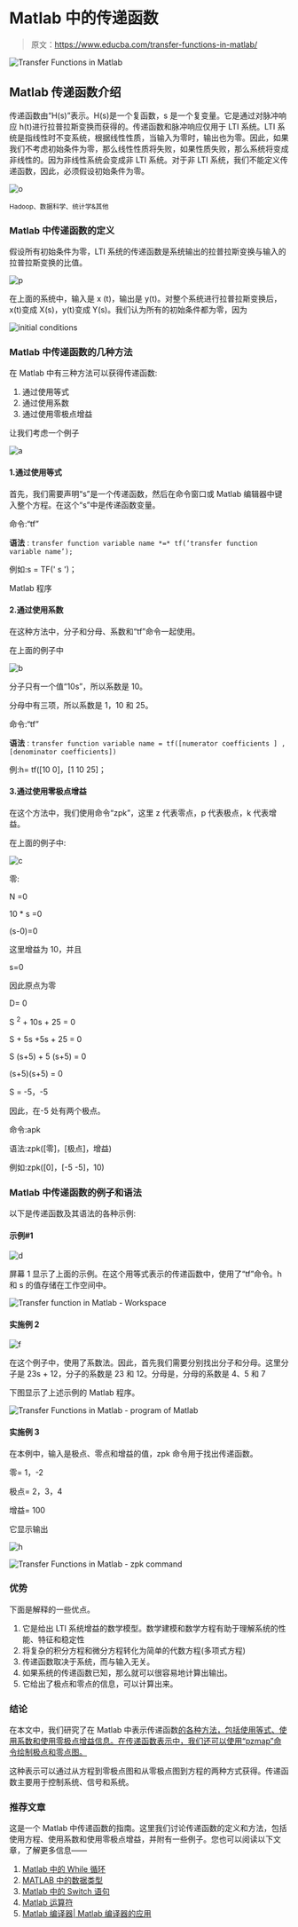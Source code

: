 # Matlab 中的传递函数

> 原文：<https://www.educba.com/transfer-functions-in-matlab/>

![Transfer Functions in Matlab](img/cb4f93efff00d64d75e6f5686b411ec5.png)



## Matlab 传递函数介绍

传递函数由“H(s)”表示。H(s)是一个复函数，s 是一个复变量。它是通过对脉冲响应 h(t)进行拉普拉斯变换而获得的。传递函数和脉冲响应仅用于 LTI 系统。LTI 系统是指线性时不变系统，根据线性性质，当输入为零时，输出也为零。因此，如果我们不考虑初始条件为零，那么线性性质将失败，如果性质失败，那么系统将变成非线性的。因为非线性系统会变成非 LTI 系统。对于非 LTI 系统，我们不能定义传递函数，因此，必须假设初始条件为零。

![o](img/3a58546792e73b3b9d23cfea7b69dc66.png)



<small>Hadoop、数据科学、统计学&其他</small>

### Matlab 中传递函数的定义

假设所有初始条件为零，LTI 系统的传递函数是系统输出的拉普拉斯变换与输入的拉普拉斯变换的比值。

![p](img/0ced9fe140689f3975d3e704707527e4.png)



在上面的系统中，输入是 x (t)，输出是 y(t)。对整个系统进行拉普拉斯变换后，x(t)变成 X(s)，y(t)变成 Y(s)。我们认为所有的初始条件都为零，因为

![ initial conditions](img/7e140ceb9f4c7187ab92d1ab573c0d96.png)



### Matlab 中传递函数的几种方法

在 Matlab 中有三种方法可以获得传递函数:

1.  通过使用等式
2.  通过使用系数
3.  通过使用零极点增益

让我们考虑一个例子

![a](img/02f921b9dba12373d5c90b829cb9fa1d.png)



#### 1.通过使用等式

首先，我们需要声明“s”是一个传递函数，然后在命令窗口或 Matlab 编辑器中键入整个方程。在这个“s”中是传递函数变量。

命令:“tf”

**语法** : `transfer function variable name *=* tf(‘transfer function variable name’);`

例如:s = TF(' s ')；

Matlab 程序

#### 2.通过使用系数

在这种方法中，分子和分母、系数和“tf”命令一起使用。

在上面的例子中

![b](img/3689d98fe74d15209354c67d1bab855b.png)



分子只有一个值“10s”，所以系数是 10。

分母中有三项，所以系数是 1，10 和 25。

命令:“tf”

**语法** : `transfer function variable name = tf([numerator coefficients ] ,[denominator coefficients])`

例:h= tf([10 0]，[1 10 25]；

#### 3.通过使用零极点增益

在这个方法中，我们使用命令“zpk”，这里 z 代表零点，p 代表极点，k 代表增益。

在上面的例子中:

![c](img/814685215a9c82644a26fd3337aa15d2.png)



零:

N =0

10 * s =0

(s-0)=0

这里增益为 10，并且

s=0

因此原点为零

D= 0

S <sup>2</sup> + 10s + 25 = 0

S + 5s +5s + 25 = 0

S (s+5) + 5 (s+5) = 0

(s+5)(s+5) = 0

S = -5，-5

因此，在-5 处有两个极点。

命令:apk

语法:zpk([零]，[极点]，增益)

例如:zpk([0]，[-5 -5]，10)

### Matlab 中传递函数的例子和语法

以下是传递函数及其语法的各种示例:

#### 示例#1

![d](img/7fcb59105422cda6974a81096fd60dda.png)



屏幕 1 显示了上面的示例。在这个用等式表示的传递函数中，使用了“tf”命令。h 和 s 的值存储在工作空间中。

![Transfer function in Matlab - Workspace ](img/8f5b0dc09e50e52fbb5bd3e351fcc177.png)



#### 实施例 2

![f](img/e81cf5bb07575ff2f2b6c7b5db2721e5.png)



在这个例子中，使用了系数法。因此，首先我们需要分别找出分子和分母。这里分子是 23s + 12，分子的系数是 23 和 12。分母是，分母的系数是 4、5 和 7

下图显示了上述示例的 Matlab 程序。

![Transfer Functions in Matlab - program of Matlab ](img/5473349351010eb679d49226028c401f.png)



#### 实施例 3

在本例中，输入是极点、零点和增益的值，zpk 命令用于找出传递函数。

零= 1，-2

极点= 2，3，4

增益= 100

它显示输出

![h](img/fe82f6e05d73805ea3d7312cb45622e4.png)



![Transfer Functions in Matlab - zpk command](img/f5d4af17495fbd76e1a6f12bf1342b76.png)



### 优势

下面是解释的一些优点。

1.  它是给出 LTI 系统增益的数学模型。数学建模和数学方程有助于理解系统的性能、特征和稳定性
2.  将复杂的积分方程和微分方程转化为简单的代数方程(多项式方程)
3.  传递函数取决于系统，而与输入无关。
4.  如果系统的传递函数已知，那么就可以很容易地计算出输出。
5.  它给出了极点和零点的信息，可以计算出来。

### 结论

在本文中，我们研究了在 Matlab 中表示传递函数[的各种方法，包括使用等式、使用系数和使用零极点增益信息。在传递函数表示中，我们还可以使用“pzmap”命令绘制极点和零点图。](https://www.educba.com/matlab-functions/)

这种表示可以通过从方程到零极点图和从零极点图到方程的两种方式获得。传递函数主要用于控制系统、信号和系统。

### 推荐文章

这是一个 Matlab 中传递函数的指南。这里我们讨论传递函数的定义和方法，包括使用方程、使用系数和使用零极点增益，并附有一些例子。您也可以阅读以下文章，了解更多信息——

1.  [Matlab 中的 While 循环](https://www.educba.com/while-loop-in-matlab/)
2.  [MATLAB 中的数据类型](https://www.educba.com/data-types-in-matlab/)
3.  [Matlab 中的 Switch 语句](https://www.educba.com/switch-statement-in-matlab/)
4.  [Matlab 运算符](https://www.educba.com/matlab-operators/)
5.  [Matlab 编译器| Matlab 编译器的应用](https://www.educba.com/matlab-compiler/)






